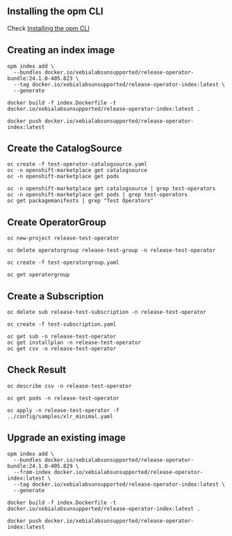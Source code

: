 
## Installing the opm CLI

Check [Installing the opm CLI](https://docs.openshift.com/container-platform/4.15/cli_reference/opm/cli-opm-install.html)

## Creating an index image

```shell
opm index add \
  --bundles docker.io/xebialabsunsupported/release-operator-bundle:24.1.0-405.823 \
  --tag docker.io/xebialabsunsupported/release-operator-index:latest \
  --generate
```

```shell
docker build -f index.Dockerfile -t docker.io/xebialabsunsupported/release-operator-index:latest .
```

```shell
docker push docker.io/xebialabsunsupported/release-operator-index:latest
```

## Create the CatalogSource

```shell
oc create -f test-operator-catalogsource.yaml 
oc -n openshift-marketplace get catalogsource
oc -n openshift-marketplace get pods
```

```shell
oc -n openshift-marketplace get catalogsource | grep test-operators
oc -n openshift-marketplace get pods | grep test-operators
oc get packagemanifests | grep "Test Operators"
```

## Create OperatorGroup

```shell
oc new-project release-test-operator
```

```shell
oc delete operatorgroup release-test-group -n release-test-operator
```

```shell
oc create -f test-operatorgroup.yaml
```

```shell
oc get operatorgroup
```

## Create a Subscription

```shell
oc delete sub release-test-subscription -n release-test-operator
```

```shell
oc create -f test-subscription.yaml
```

```shell
oc get sub -n release-test-operator
oc get installplan -n release-test-operator
oc get csv -n release-test-operator
```

## Check Result

```shell
oc describe csv -n release-test-operator
```

```shell
oc get pods -n release-test-operator
```

```shell
oc apply -n release-test-operator -f ../config/samples/xlr_minimal.yaml
```

## Upgrade an existing image

```shell
opm index add \
  --bundles docker.io/xebialabsunsupported/release-operator-bundle:24.1.0-405.829 \
  --from-index docker.io/xebialabsunsupported/release-operator-index:latest \
  --tag docker.io/xebialabsunsupported/release-operator-index:latest \
  --generate
```

```shell
docker build -f index.Dockerfile -t docker.io/xebialabsunsupported/release-operator-index:latest .
```

```shell
docker push docker.io/xebialabsunsupported/release-operator-index:latest
```
